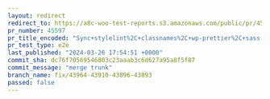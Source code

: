 ```yaml
---
layout: redirect
redirect_to: https://a8c-woo-test-reports.s3.amazonaws.com/public/pr/45597/e2e/index.html
pr_number: 45597
pr_title_encoded: "Sync+stylelint%2C+classnames%2C+wp-prettier%2C+sass-loader+versions"
pr_test_type: e2e
last_published: "2024-03-26 17:54:51 +0000"
commit_sha: dc76f70569546803c23aaab3c6d627a95a8f5f87
commit_message: "merge trunk"
branch_name: fix/43964-43910-43896-43893
passed: false
---
```

